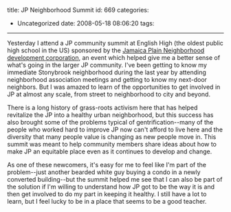 title: JP Neighborhood Summit
id: 669
categories:
  - Uncategorized
date: 2008-05-18 08:06:20
tags:
---

Yesterday I attend a JP community summit at English High (the oldest public high school in the US) sponsored by the [Jamaica Plain Neighborhood development corporation](http://www.jpndc.org/), an event which helped give me a better sense of what&#039;s going in the larger JP community. I&#039;ve been getting to know my immediate Stonybrook neighborhood during the last year by attending neighborhood association meetings and getting to know my next-door neighbors. But I was amazed to learn of the opportunities to get involved in JP at almost any scale, from street to neighborhood to city and beyond. 

There is a long history of grass-roots activism here that has helped revitalize the JP into a healthy urban neighborhood, but this success has also brought some of the problems typical of gentrification--many of the people who worked hard to improve JP now can&#039;t afford to live here and the diversity that many people value is changing as new people move in.  This summit was meant to help community members share ideas about how to make JP an equitable place even as it continues to develop and change. 

As one of these newcomers, it&#039;s easy for me to feel like I&#039;m part of the problem--just another bearded white guy buying a condo in a newly converted building--but the summit helped me see that I can also be part of the solution if I&#039;m willing to understand how JP got to be the way it is and then get involved to do my part in keeping it healthy. I still have a lot to learn, but I feel lucky to be in a place that seems to be a good teacher.   